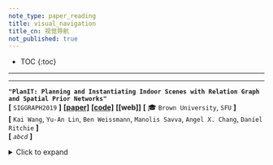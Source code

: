 ```yaml
---
note_type: paper_reading
title: visual_navigation
title_cn: 视觉导航
not_published: true
---
```


* TOC
{:toc}

---


---

**`"PlanIT: Planning and Instantiating Indoor Scenes with Relation Graph and Spatial Prior Networks"`**  
**[** `SIGGRAPH2019` **]** **[[paper]](https://kwang-ether.github.io/pdf/planit.pdf)** **[[code]](https://github.com/brownvc/planit)** **[[web]]** **[** :mortar_board: `Brown University`, `SFU` **]**   
**[**  `Kai Wang`, `Yu-An Lin`, `Ben Weissmann`, `Manolis Savva`, `Angel X. Chang`, `Daniel Ritchie`  **]**  
**[** _`abcd`_ **]**  

<details markdown="1">
  <summary markdown="0">Click to expand</summary>

- **preliminaries**
  - data-processing pipeline 与其论文DeepSynth,SIGGRAPH2018 一致
  - image-based instantiation pipeline 取自其论文 FastSynth,CVPR2019
- **Motivation**

</details>